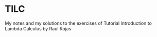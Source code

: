 # TILC
My notes and my solutions to the exercises of Tutorial Introduction to Lambda Calculus by Raul Rojas
